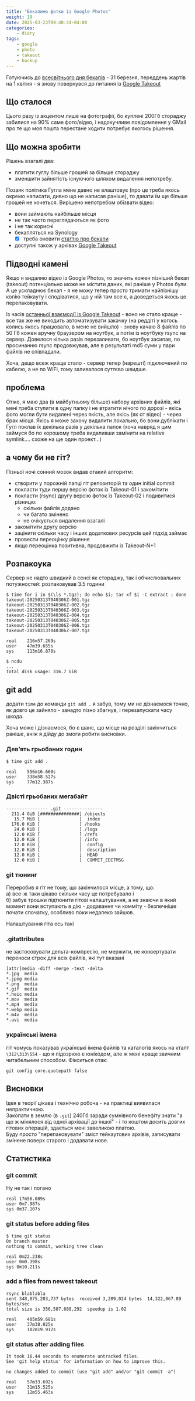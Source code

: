 ```yaml
---
title: "Бекапимо фотки із Google Photos"
weight: 10
date: 2025-03-23T09:40:44-04:00
categories:
    - diary
tags:
    - google
    - photo
    - takeout
    - backup
---
```

Готуючись до [всесвітнього дня бекапів](https://en.wikipedia.org/wiki/World_Backup_Day) - 31 березня, переддень жартів на 1 квітня - я знову повернувся до питання із [Google Takeout](posts/2024/01/15/google-takeout/)
<!--more-->

## Що сталося

Цього разу із акцентом лише на фотографії, бо куплені 200Гб стораджу забилися на 90% саме фото/відео, і надокучливе повідомлення у GMail про те що моя пошта перестане ходити потребує якогось рішення.

## Що можна зробити

Рішень взагалі два:

- платити гуглу більше грошей за більше стораджу
- зменшити зайнятість існуючого шляхом видалення непотребу.

Позаяк політика Гугла мене давно не влаштовує (про це треба якось окремо написати, дивно що не написав раніше), то давати їм ще більше грошей не хочеться. Вирішено непотребом обізвати відео:

- вони займають найбільше місця
- не так часто переглядаються як фото
- і не так корисні
- бекапляться на Synology
  - [x] треба оновити [статтю про бекапи](/docs/projects/backup/)
- доступні також у архівах [Google Takeout](/tags/takeout/)

## Підводні камені

Якщо я видаляю відео із Google Photos, то значить кожен пізніший бекап (takeout) потенціально може не містити даних, які раніше у Photos були. А це ускладнює бекап - я не можу тепер просто тримати найпізнішу копію тейкауту і сподіватися, що у ній там все є, а доведеться якось це перепаковувати.

Із часів [останньої взаємодії із Google Takeout](posts/2024/01/15/google-takeout/) - воно не стало краще - все так же не виходить автоматизувати закачку (на реддіті у когось колись якось працювало, в мене не вийшло) - знову качаю 8 файлів по 50 Гб кожен вручну браузером на ноутбук, а потім із ноутбуку rsync на сервер. Довелося кілька разів перезаливати, бо ноутбук засипав, по просинанню rsync продовжував, але в результаті md5 суми у пари файлів не співпадали.

Хоча, дещо всеж краще стало - сервер тепер (нарешті) підключений по кабелю, а не по WiFi, тому заливалося суттєво швидше.

## проблема

Отже, я маю два (в майбутньому більше) набору архівних файлів, які мені треба стулити в одну папку і не втратити нічого по дорозі - якісь фото могли бути видалені через якість, але якісь (як от відео) - через брак місця. Якісь я може захочу видалити локально, бо вони дублікати і Гугл поклав їх декілька разів у декілька папок (хоча навряд я цим займуся бо по хорошому треба видаливши замінити на relative symlink.... схоже на ще один проект...)

## а чому би не гіт?

Пізньої ночі сонний мозок видав отакий алгоритм:

- створити у порожній папці гіт репозиторій та один initial commit
- покласти туди першу версію фоток із Takeout-01 і закомітити
- покласти (rsync) другу версію фоток із Takeout-02 і подивитися різницю:
  - скільки файлів додано
  - чи багато змінено
  - не очікується видалення взагалі
- закомітити другу версію
- зацінити скільки часу і інших додаткових ресурсів цей підхід займає
- провести переоцінку рішення
- якщо переоцінка позитивна, продовжити із Takeout-N+1

## Розпакоука

Сервер не надто швидкий в сенсі як стораджу, так і обчислювальних потужностей: розпаковував 3.5 години

```shell
$ time for i in $(\ls *.tgz); do echo $i; tar xf $i -C extract ; done
takeout-20250313T040306Z-001.tgz
takeout-20250313T040306Z-002.tgz
takeout-20250313T040306Z-003.tgz
takeout-20250313T040306Z-004.tgz
takeout-20250313T040306Z-005.tgz
takeout-20250313T040306Z-006.tgz
takeout-20250313T040306Z-007.tgz

real    216m57.269s
user    47m39.655s
sys     113m16.870s

$ ncdu
...
Total disk usage: 316.7 GiB
```

## git add

додати `time` до команди `git add .` я забув, тому ми не дізнаємося точно, як довго це зайняло - занадто пізно збагнув, і перезапускати часу шкода.

Хоча може і дізнаємося, бо є шанс, що місце на розділі закінчиться раніше, аніж я дійду до змоги робити висновки.

### Девʼять грьобаних годин

```shell
$ time git add .

real    556m16.660s
user    338m58.527s
sys     77m12.387s
```

### Двісті грьобаних мегабайт

```text
---------------- .git ---------------
  211.4 GiB [###############] /objects
   15.7 MiB [               ]  index
  176.0 KiB [               ] /hooks
   24.0 KiB [               ] /logs
   12.0 KiB [               ] /refs
   12.0 KiB [               ] /info
   12.0 KiB [               ]  config
   12.0 KiB [               ]  description
   12.0 KiB [               ]  HEAD
   12.0 KiB [               ]  COMMIT_EDITMSG
```

### git тюнинг

Переробив я гіт не тому, що закінчилося місце, а тому, що:  
а) все-ж таки цікаво скільки часу це потребувало і  
б) забув трошки підтюнити гітові налаштування, а не знаючи в який момент вони вступають в дію - додавання чи комміту - безпечніше почати спочатку, особливо поки недалеко зайшов.

Налаштування гіта  ось такі

### .gitattributes

не застосовувати дельта-компресію, не мержити, не конвертувати переноси строк для всіх файлів, які тут вказані

```.gitattributes
[attr]media -diff -merge -text -delta
*.jpg  media
*.jpeg media
*.png  media
*.gif  media
*.heic media
*.mov  media
*.mp4  media
*.webp media
*.m4v  media
*.avi  media
```

### українські імена

гіт чомусь показував українські імена файлів та каталогів якось на кталт `\312\313\554` - що я підозрюю є юнікодом, але ж мені краще звичним читабельним способом. Фікситься отак:

```shell
git config core.quotepath false
```

## Висновки

Ідея в теорії цікава і технічно робоча - на практиці виявилася непрактичною.  
Закопати в землю (в `.git`) 240Гб заради сумнівного бенефіту знати "а що ж мінялося від одної архівації до іншої" - і то коштом досить довгих гітових операцій, здається мені завеликою платою.  
Буду просто "перепаковувати" зміст тейкаутових архівів, записувати змінене поверх старого і додавати нове.

## Статистика

### git commit

Ну не так і погано

```text
real 17m56.089s
user 0m7.987s
sys 0m37.107s
```

### git status before adding files

```text
$ time git status
On branch master
nothing to commit, working tree clean

real 0m22.238s
user 0m0.398s
sys 0m10.211s
```

### add a files from newest takeout

```text
rsync blablabla
sent 348,875,203,737 bytes  received 3,209,024 bytes  14,322,067.89 bytes/sec
total size is 356,587,688,292  speedup is 1.02

real    405m59.681s
user    37m38.025s
sys     102m19.912s
```

### git status after adding files

```text
It took 16.44 seconds to enumerate untracked files.
See 'git help status' for information on how to improve this.

no changes added to commit (use "git add" and/or "git commit -a")

real    57m33.692s
user    31m15.525s
sys     12m55.463s
```
